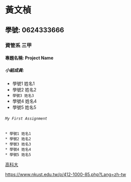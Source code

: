 # 黃文楨

## 學號: 0624333666

### 資管系 三甲

#### 專題名稱: Project Name

##### 小組成員: 
* 學號1 姓名1
* 學號2 姓名2
* `學號3 姓名3`
* 學號4 姓名4
* 學號5 姓名5

###### `My First Assignment` 

```
* 學號1 姓名1
* 學號2 姓名2
* 學號3 姓名3
* 學號4 姓名4
* 學號5 姓名5
```

[高科大](https://www.nkust.edu.tw/p/412-1000-85.php?Lang=zh-tw)

<https://www.nkust.edu.tw/p/412-1000-85.php?Lang=zh-tw>
